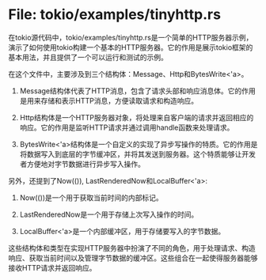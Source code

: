 # File: tokio/examples/tinyhttp.rs

在tokio源代码中，tokio/examples/tinyhttp.rs是一个简单的HTTP服务器示例，演示了如何使用tokio构建一个基本的HTTP服务器。它的作用是展示tokio框架的基本用法，并且提供了一个可以运行和测试的示例。

在这个文件中，主要涉及到三个结构体：Message、Http和BytesWrite<'a>。

1. Message结构体代表了HTTP消息，包含了请求头部和响应消息体。它的作用是用来存储和表示HTTP消息，方便读取请求和构造响应。

2. Http结构体是一个HTTP服务器对象，将处理来自客户端的请求并返回相应的响应。它的作用是监听HTTP请求并通过调用handle函数来处理请求。

3. BytesWrite<'a>结构体是一个自定义的实现了异步写操作的特质。它的作用是将数据写入到底层的字节缓冲区，并将其发送到服务器。这个特质能够让开发者方便地对字节数据进行异步写入操作。

另外，还提到了Now(()), LastRenderedNow和LocalBuffer<'a>:

1. Now(())是一个用于获取当前时间的内部标记。

2. LastRenderedNow是一个用于存储上次写入操作的时间。

3. LocalBuffer<'a>是一个内部缓冲区，用于存储要写入的字节数据。

这些结构体和类型在实现HTTP服务器中扮演了不同的角色，用于处理请求、构造响应、获取当前时间以及管理字节数据的缓冲区。这些组合在一起使得服务器能够接收HTTP请求并返回响应。

